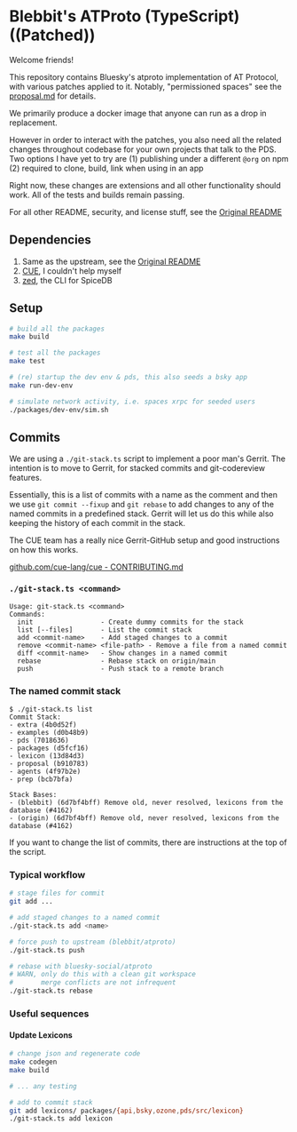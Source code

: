 # Blebbit's ATProto (TypeScript) ((Patched))

Welcome friends!

This repository contains Bluesky's atproto implementation of AT Protocol,
with various patches applied to it.
Notably, "permissioned spaces"
see the [proposal.md](./proposal.md) for details.

We primarily produce a docker image that
anyone can run as a drop in replacement.

However in order to interact with the patches,
you also need all the related changes throughout
codebase for your own projects that talk to the PDS.
Two options I have yet to try are
(1) publishing under a different `@org` on npm
(2) required to clone, build, link when using in an app

Right now, these changes are extensions and all other functionality should work.
All of the tests and builds remain passing.

For all other README, security, and license stuff,
see the [Original README](./README.orig.md)


## Dependencies

1. Same as the upstream, see the [Original README](./README.orig.md)
2. [CUE](https://cuelang.org), I couldn't help myself
3. [zed](https://github.com/authzed/zed), the CLI for SpiceDB


## Setup

```sh
# build all the packages
make build

# test all the packages
make test

# (re) startup the dev env & pds, this also seeds a bsky app
make run-dev-env

# simulate network activity, i.e. spaces xrpc for seeded users
./packages/dev-env/sim.sh
```

## Commits

We are using a `./git-stack.ts` script
to implement a poor man's Gerrit.
The intention is to move to Gerrit,
for stacked commits and git-codereview features.

Essentially, this is a list of commits with a name as the comment
and then we use `git commit --fixup` and `git rebase` to add
changes to any of the named commits in a predefined stack.
Gerrit will let us do this while also keeping the history
of each commit in the stack.

The CUE team has a really nice Gerrit-GitHub setup
and good instructions on how this works.

[github.com/cue-lang/cue - CONTRIBUTING.md](https://github.com/cue-lang/cue/blob/master/CONTRIBUTING.md)

### `./git-stack.ts <command>`

```
Usage: git-stack.ts <command>
Commands:
  init                 - Create dummy commits for the stack
  list [--files]       - List the commit stack
  add <commit-name>    - Add staged changes to a commit
  remove <commit-name> <file-path> - Remove a file from a named commit
  diff <commit-name>   - Show changes in a named commit
  rebase               - Rebase stack on origin/main
  push                 - Push stack to a remote branch
```

### The named commit stack

```
$ ./git-stack.ts list
Commit Stack:
- extra (4b0d52f)
- examples (d0b48b9)
- pds (7018636)
- packages (d5fcf16)
- lexicon (13d84d3)
- proposal (b910783)
- agents (4f97b2e)
- prep (bcb7bfa)

Stack Bases:
- (blebbit) (6d7bf4bff) Remove old, never resolved, lexicons from the database (#4162)
- (origin) (6d7bf4bff) Remove old, never resolved, lexicons from the database (#4162)

```

If you want to change the list of commits, there are instructions at the top of the script.


### Typical workflow

```sh
# stage files for commit
git add ...

# add staged changes to a named commit
./git-stack.ts add <name>

# force push to upstream (blebbit/atproto)
./git-stack.ts push

# rebase with bluesky-social/atproto
# WARN, only do this with a clean git workspace
#       merge conflicts are not infrequent
./git-stack.ts rebase
```

### Useful sequences

#### Update Lexicons

```sh
# change json and regenerate code
make codegen
make build

# ... any testing

# add to commit stack
git add lexicons/ packages/{api,bsky,ozone,pds/src/lexicon}
./git-stack.ts add lexicon
```
